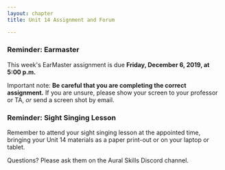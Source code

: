 ```yaml
---
layout: chapter
title: Unit 14 Assignment and Forum

---
```


### Reminder: Earmaster 

This week's EarMaster assignment is due **Friday, December 6, 2019, at 5:00 p.m.**

Important note: **Be careful that you are completing the correct assignment.** If you are unsure, please show your screen to your professor or TA, *or* send a screen shot by email. 

### Reminder: Sight Singing Lesson 

Remember to attend your sight singing lesson at the appointed time, bringing your Unit 14 materials as a paper print-out or on your laptop or tablet. 

Questions? Please ask them on the Aural Skills Discord channel.